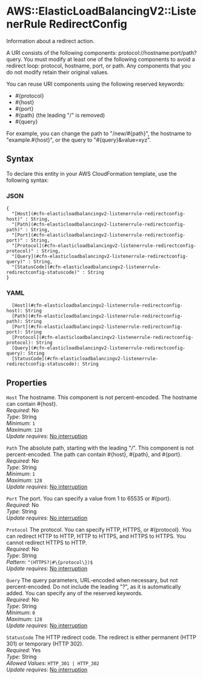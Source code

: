 # AWS::ElasticLoadBalancingV2::ListenerRule RedirectConfig<a name="aws-properties-elasticloadbalancingv2-listenerrule-redirectconfig"></a>

Information about a redirect action\.

A URI consists of the following components: protocol://hostname:port/path?query\. You must modify at least one of the following components to avoid a redirect loop: protocol, hostname, port, or path\. Any components that you do not modify retain their original values\.

You can reuse URI components using the following reserved keywords:
+ \#\{protocol\}
+ \#\{host\}
+ \#\{port\}
+ \#\{path\} \(the leading "/" is removed\)
+ \#\{query\}

For example, you can change the path to "/new/\#\{path\}", the hostname to "example\.\#\{host\}", or the query to "\#\{query\}&value=xyz"\.

## Syntax<a name="aws-properties-elasticloadbalancingv2-listenerrule-redirectconfig-syntax"></a>

To declare this entity in your AWS CloudFormation template, use the following syntax:

### JSON<a name="aws-properties-elasticloadbalancingv2-listenerrule-redirectconfig-syntax.json"></a>

```
{
  "[Host](#cfn-elasticloadbalancingv2-listenerrule-redirectconfig-host)" : String,
  "[Path](#cfn-elasticloadbalancingv2-listenerrule-redirectconfig-path)" : String,
  "[Port](#cfn-elasticloadbalancingv2-listenerrule-redirectconfig-port)" : String,
  "[Protocol](#cfn-elasticloadbalancingv2-listenerrule-redirectconfig-protocol)" : String,
  "[Query](#cfn-elasticloadbalancingv2-listenerrule-redirectconfig-query)" : String,
  "[StatusCode](#cfn-elasticloadbalancingv2-listenerrule-redirectconfig-statuscode)" : String
}
```

### YAML<a name="aws-properties-elasticloadbalancingv2-listenerrule-redirectconfig-syntax.yaml"></a>

```
  [Host](#cfn-elasticloadbalancingv2-listenerrule-redirectconfig-host): String
  [Path](#cfn-elasticloadbalancingv2-listenerrule-redirectconfig-path): String
  [Port](#cfn-elasticloadbalancingv2-listenerrule-redirectconfig-port): String
  [Protocol](#cfn-elasticloadbalancingv2-listenerrule-redirectconfig-protocol): String
  [Query](#cfn-elasticloadbalancingv2-listenerrule-redirectconfig-query): String
  [StatusCode](#cfn-elasticloadbalancingv2-listenerrule-redirectconfig-statuscode): String
```

## Properties<a name="aws-properties-elasticloadbalancingv2-listenerrule-redirectconfig-properties"></a>

`Host`  <a name="cfn-elasticloadbalancingv2-listenerrule-redirectconfig-host"></a>
The hostname\. This component is not percent\-encoded\. The hostname can contain \#\{host\}\.  
*Required*: No  
*Type*: String  
*Minimum*: `1`  
*Maximum*: `128`  
*Update requires*: [No interruption](https://docs.aws.amazon.com/AWSCloudFormation/latest/UserGuide/using-cfn-updating-stacks-update-behaviors.html#update-no-interrupt)

`Path`  <a name="cfn-elasticloadbalancingv2-listenerrule-redirectconfig-path"></a>
The absolute path, starting with the leading "/"\. This component is not percent\-encoded\. The path can contain \#\{host\}, \#\{path\}, and \#\{port\}\.  
*Required*: No  
*Type*: String  
*Minimum*: `1`  
*Maximum*: `128`  
*Update requires*: [No interruption](https://docs.aws.amazon.com/AWSCloudFormation/latest/UserGuide/using-cfn-updating-stacks-update-behaviors.html#update-no-interrupt)

`Port`  <a name="cfn-elasticloadbalancingv2-listenerrule-redirectconfig-port"></a>
The port\. You can specify a value from 1 to 65535 or \#\{port\}\.  
*Required*: No  
*Type*: String  
*Update requires*: [No interruption](https://docs.aws.amazon.com/AWSCloudFormation/latest/UserGuide/using-cfn-updating-stacks-update-behaviors.html#update-no-interrupt)

`Protocol`  <a name="cfn-elasticloadbalancingv2-listenerrule-redirectconfig-protocol"></a>
The protocol\. You can specify HTTP, HTTPS, or \#\{protocol\}\. You can redirect HTTP to HTTP, HTTP to HTTPS, and HTTPS to HTTPS\. You cannot redirect HTTPS to HTTP\.  
*Required*: No  
*Type*: String  
*Pattern*: `^(HTTPS?|#\{protocol\})$`  
*Update requires*: [No interruption](https://docs.aws.amazon.com/AWSCloudFormation/latest/UserGuide/using-cfn-updating-stacks-update-behaviors.html#update-no-interrupt)

`Query`  <a name="cfn-elasticloadbalancingv2-listenerrule-redirectconfig-query"></a>
The query parameters, URL\-encoded when necessary, but not percent\-encoded\. Do not include the leading "?", as it is automatically added\. You can specify any of the reserved keywords\.  
*Required*: No  
*Type*: String  
*Minimum*: `0`  
*Maximum*: `128`  
*Update requires*: [No interruption](https://docs.aws.amazon.com/AWSCloudFormation/latest/UserGuide/using-cfn-updating-stacks-update-behaviors.html#update-no-interrupt)

`StatusCode`  <a name="cfn-elasticloadbalancingv2-listenerrule-redirectconfig-statuscode"></a>
The HTTP redirect code\. The redirect is either permanent \(HTTP 301\) or temporary \(HTTP 302\)\.  
*Required*: Yes  
*Type*: String  
*Allowed Values*: `HTTP_301 | HTTP_302`  
*Update requires*: [No interruption](https://docs.aws.amazon.com/AWSCloudFormation/latest/UserGuide/using-cfn-updating-stacks-update-behaviors.html#update-no-interrupt)